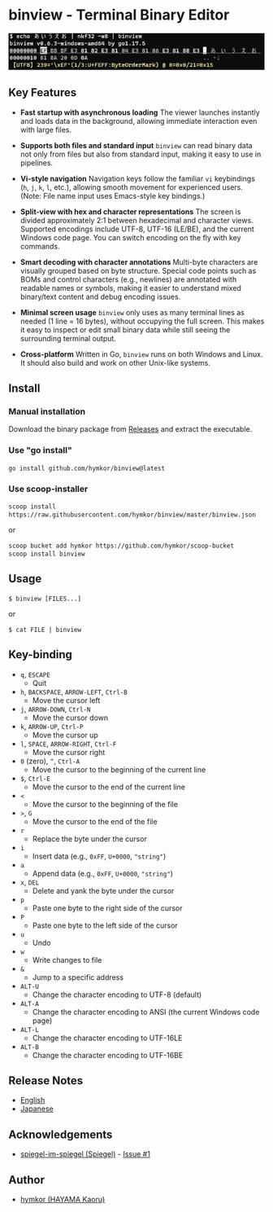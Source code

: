 binview - Terminal Binary Editor
================================

![ScreenShot](./screenshot.png)

Key Features
------------

* **Fast startup with asynchronous loading**
  The viewer launches instantly and loads data in the background, allowing immediate interaction even with large files.

* **Supports both files and standard input**
  `binview` can read binary data not only from files but also from standard input, making it easy to use in pipelines.

* **Vi-style navigation**
  Navigation keys follow the familiar `vi` keybindings (`h`, `j`, `k`, `l`, etc.), allowing smooth movement for experienced users.  
(Note: File name input uses Emacs-style key bindings.)

* **Split-view with hex and character representations**
  The screen is divided approximately 2:1 between hexadecimal and character views. Supported encodings include UTF-8, UTF-16 (LE/BE), and the current Windows code page. You can switch encoding on the fly with key commands.

* **Smart decoding with character annotations**
  Multi-byte characters are visually grouped based on byte structure. Special code points such as BOMs and control characters (e.g., newlines) are annotated with readable names or symbols, making it easier to understand mixed binary/text content and debug encoding issues.

* **Minimal screen usage**
  `binview` only uses as many terminal lines as needed (1 line = 16 bytes), without occupying the full screen. This makes it easy to inspect or edit small binary data while still seeing the surrounding terminal output.

* **Cross-platform**
  Written in Go, `binview` runs on both Windows and Linux. It should also build and work on other Unix-like systems.

Install
--------

### Manual installation

Download the binary package from [Releases](https://github.com/hymkor/binview/releases) and extract the executable.

### Use "go install"

```
go install github.com/hymkor/binview@latest
```

### Use scoop-installer

```
scoop install https://raw.githubusercontent.com/hymkor/binview/master/binview.json
```

or

```
scoop bucket add hymkor https://github.com/hymkor/scoop-bucket
scoop install binview
```

Usage
-----

```
$ binview [FILES...]
```

or

```
$ cat FILE | binview
```

Key-binding
-----------

* `q`, `ESCAPE`  
    * Quit
* `h`, `BACKSPACE`, `ARROW-LEFT`, `Ctrl-B`  
    * Move the cursor left
* `j`, `ARROW-DOWN`, `Ctrl-N`  
    * Move the cursor down
* `k`, `ARROW-UP`, `Ctrl-P`  
    * Move the cursor up
* `l`, `SPACE`, `ARROW-RIGHT`, `Ctrl-F`  
    * Move the cursor right
* `0` (zero), `^`, `Ctrl-A`  
    * Move the cursor to the beginning of the current line
* `$`, `Ctrl-E`  
    * Move the cursor to the end of the current line
* `<`  
    * Move the cursor to the beginning of the file
* `>`, `G`  
    * Move the cursor to the end of the file
* `r`  
    * Replace the byte under the cursor
* `i`  
    * Insert data (e.g., `0xFF`, `U+0000`, `"string"`)
* `a`  
    * Append data (e.g., `0xFF`, `U+0000`, `"string"`)
* `x`, `DEL`  
    * Delete and yank the byte under the cursor
* `p`  
    * Paste one byte to the right side of the cursor
* `P`  
    * Paste one byte to the left side of the cursor
* `u`  
    * Undo
* `w`  
    * Write changes to file
* `&`  
    * Jump to a specific address
* `ALT-U`  
    * Change the character encoding to UTF-8 (default)
* `ALT-A`  
    * Change the character encoding to ANSI (the current Windows code page)
* `ALT-L`  
    * Change the character encoding to UTF-16LE
* `ALT-B`  
    * Change the character encoding to UTF-16BE

Release Notes
-------------

- [English](/release_note_en.md)
- [Japanese](/release_note_ja.md)

Acknowledgements
----------------

- [spiegel-im-spiegel (Spiegel)](https://github.com/spiegel-im-spiegel) - [Issue #1](https://github.com/hymkor/binview/issues/1)

Author
------

- [hymkor (HAYAMA Kaoru)](https://github.com/hymkor)
